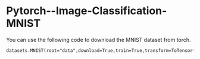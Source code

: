 # Pytorch--Image-Classification-MNIST

You can use the following code to download the MNIST dataset from torch.
```
datasets.MNIST(root="data",download=True,train=True,transform=ToTensor())

```
